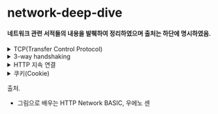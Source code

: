 # network-deep-dive
#### 네트워크 관련 서적들의 내용을 발췌하여 정리하였으며 출처는 하단에 명시하였음.

<details>
<summary>TCP(Transfer Control Protocol)</summary>

TCP는 트랜스포트 계층에 해당하며 신뢰성 있는 바이트 스트림 서비스를 제공 한다. 바이트 스트림 서비스란 용량이 큰 데이터를 보내기 쉽게 TCP 세그먼트라고 하는 단위 패킷으로 작게 분해하여 관리하는 것을 말한다. 결국 TCP는 대용량의 데이터를 작게 분해해서 보내고, 정확하게 도착했는지 확인하는 역할을 담당한다.

</details>

<details>
<summary>3-way handshaking</summary>

TCP는 상대방에게 정확하게 데이터를 보내기 위해 3-way handshaking 방법을 사용하는데, 이 방법은 패킷을 보내고 바로 끝내는 것이 아니라 보내졌는지 여부를 'SYN', 'ACK' 이라는 TCP 플래그를 사용하여 확인한다.

SYN 패킷 전송(송신 측) > SYN/ACK 패킷 전송(수신 측) > ACK 전송(송신 측)

만약 핸드셰이킹 과정에서 도중에 통신이 끈헝지면 TCP는 같은 수순으로 패킷을 재전송한다.

</details>

<details>
<summary>HTTP 지속 연결</summary>

HTTP 초기 버전에서는 HTTP 통신을 한 번 할때마다 TCP에 의해 연결과 접속을 종료할 필요가 있었다. 초기 당시의 통신에서는 작은 사이즈의 텍스트를 보내는 정도여서 문제가 없었다.

하지만 요청한 하나의 HTML에 여러 이미지가 포함되어 있는 경우 HTTP 요청 시에 HTML 문서에 포함되어 있는 이미지를 획득하기 위해서 내부 이미지만큼의 리퀘스트를 송신하는데, 그때마다 TCP 연결/종료가 발생하여 불필요한 통신량이 생긴다. HTTP/1.0 이후에 지속 연결(Persistent Connections)이라는 방법이 고안되었는데, 이는 한 쪽이 명시적으로 연결을 종료하지 않는 이상 TCP 연결을 계속 유지한다.

이러한 지속 연결 방식을 통해, 여러 리퀘스트를 보낼 수 있도록 HTTP pipelining 이 가능해지는데, 이전에는 요청 후에 응답을 기다려야 했다면 이제는 요청 후에도 수신을 기다리지않고 바로 다음 리퀘스트를 보낼 수 있게 된다.
</details>

<details>
<summary>쿠키(Cookie)</summary>

HTTP는 stateless 프로토콜이기 때문에 과거의 상태를 관리하지 않아 서버의 CPU나 메모리 같은 리소스의 소비를 억제할 수 있고 단순함으로 다양한 곳에서 이용할 수 있다.

무상태의 단점(인증 등의 관리)를 보안하기 위해 쿠키라는 시스템이 도입되었는데, 쿠키라는 헤더 필드를 통해 상태를 관리할 수 있다.

</details>


출처.
* 그림으로 배우는 HTTP Network BASIC, 우에노 센